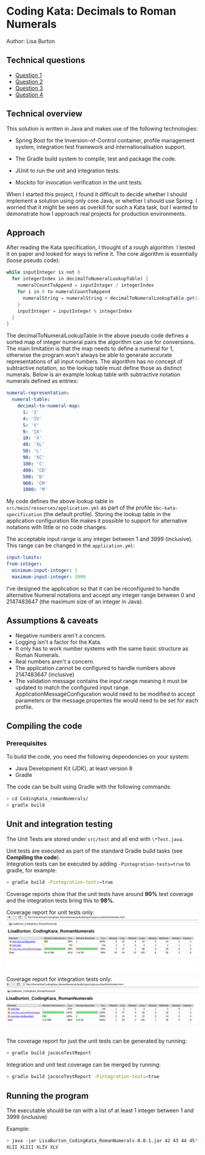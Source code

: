 # Coding Kata: Decimals to Roman Numerals  

Author: Lisa Burton  

## Technical questions

- [Question 1](./docs/question_one)
- [Question 2](./docs/question_two)
- [Question 3](./docs/question_three)
- [Question 4](./docs/question_four)

## Technical overview

This solution is written in Java and makes use of the following technologies:

- Spring Boot for the Inversion-of-Control container, profile management 
system, integration test framework and internationalisation support. 

- The Gradle build system to compile, test and package the code.

- JUnit to run the unit and integration tests.

- Mockito for invocation verification in the unit tests.
  
When I started this project, I found it difficult to decide whether I should implement a solution using only core Java, or whether I should use Spring. I worried that it might be seen as overkill for such a Kata task, but I wanted to demonstrate how I approach real projects for production environments.  
  
## Approach

After reading the Kata specification, I thought of a rough algorithm. I tested it on paper and looked for ways to refine it. The core algorithm is essentially (loose pseudo code):  
  
```java
while inputInteger is not 0
  for integerIndex in decimalToNumeralLookupTable) {
    numeralCountToAppend = inputInteger / integerIndex
    for i in 0 to numeralCountToAppend
      numeralString = numeralString + decimalToNumeralLookupTable.get(integerIndex)
    }
    inputInteger = inputInteger % integerIndex
  }
}
```
  
The decimalToNumeralLookupTable in the above pseudo code defines a sorted map of integer numeral pairs the algorithm can use for conversions. The main limitation is that the map needs to define a numeral for 1, otherwise the program won't always be able to generate accurate representations of all input numbers. The algorithm has no concept of subtractive notation, so the lookup table must define those as distinct numerals. Below is an example lookup table with subtractive notation numerals defined as entries:  
  
```yml
numeral-representation:
  numeral-table:
    decimal-to-numeral-map:
      1: 'I'
      4: 'IV'
      5: 'V'
      9: 'IX'
      10: 'X'
      40: 'XL'
      50: 'L'
      90: 'XC'
      100: 'C'
      400: 'CD'
      500: 'D'
      900: 'CM'
      1000: 'M'
```
  
My code defines the above lookup table in `src/main/resources/application.yml` as part of the profile `bbc-kata-specification` (the default profile). Storing the lookup table in the application configuration file makes it possible to support for alternative notations with little or no code changes.  
  
The acceptable input range is any integer between 1 and 3999 (inclusive). This range can be changed in the `application.yml`:
  
  ```yml
  input-limits:
  from-integer:
    minimum-input-integer: 1
    maximum-input-integer: 3999
  ```
  
I've designed the application so that it can be reconfigured to handle alternative Numeral notations and accept any integer range between 0 and 2147483647 (the maximum size of an integer in Java).  
  
## Assumptions & caveats

- Negative numbers aren't a concern.
- Logging isn't a factor for the Kata.  
- It only has to work number systems with the same basic structure as Roman Numerals.  
- Real numbers aren't a concern.  
- The application cannot be configured to handle numbers above 2147483647 (inclusive)
- The validation message contains the input range meaning it must be updated to match the configured input range. ApplicationMessageConfiguration would need to be modified to accept parameters or the message.properties file would need to be set for each profile.  
  
## Compiling the code  

### Prerequisites  

To build the code, you need the following dependencies on your system:  

- Java Development Kit (JDK), at least version 8  
- Gradle

The code can be built using Gradle with the following commands:  

```bash
> cd CodingKata_romanNumerals/
> gradle build
```

## Unit and integration testing

The Unit Tests are stored under `src/test` and all end with `\*Test.java`.  
  
Unit tests are executed as part of the standard Gradle build tasks (see **Compiling the code**).  
Integration tests can be executed by adding `-Pintegration-tests=true` to gradle, for example:

```bash
> gradle build -Pintegration-tests=true  
```

Coverage reports show that the unit tests have around **90%** test coverage and the integration tests bring this to **98%**.  
  
Coverage report for unit tests only:  
![Coverage with Unit Tests only](docs/images/test-coverage-units-only.png)  
  
Coverage report for integration tests only:  
![Coverage with Integration tests](docs/images/test-coverage-integration.png)  
  
The coverage report for just the unit tests can be generated by running:  

```bash
> gradle build jacocoTestReport
```

Integration and unit test coverage can be merged by running:

```bash
> gradle build jacocoTestReport -Pintegration-tests=true
```

## Running the program

The executable should be ran with a list of at least 1 integer between 1 and 3999 (inclusive)
  
Example:

```bash
> java -jar LisaBurton_CodingKata_RomanNumerals-0.0.1.jar 42 43 44 45**  
XLII XLIII XLIV XLV
```
